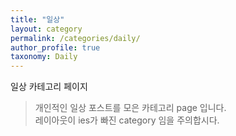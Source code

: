 ```yaml
---
title: "일상"
layout: category
permalink: /categories/daily/
author_profile: true
taxonomy: Daily
---
```

일상 카테고리 페이지
> 개인적인 일상 포스트를 모은 카테고리 page 입니다.    
> 레이아웃이 ies가 빠진 category 임을 주의합시다.
